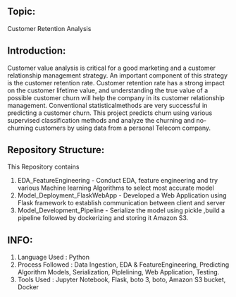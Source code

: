 ## Topic:
Customer Retention Analysis


## Introduction:
Customer value analysis is critical for a good marketing and a
customer relationship management strategy. An important component
of this strategy is the customer retention rate. Customer retention 
rate has a strong impact on the customer lifetime value, and understanding
the true value of a possible customer churn will help the company in
its customer relationship management. Conventional statisticalmethods 
are very successful in predicting a customer churn. This project predicts
churn using various supervised classification methods and analyze the
churning and no-churning customers by using data from a personal Telecom company.


## Repository Structure:
This Repository contains
1. EDA_FeatureEngineering - Conduct EDA, feature engineering and try various Machine learning Algorithms to select most accurate model
2. Model_Deployment_FlaskWebApp - Developed a Web Application using Flask framework to establish communication between client and server
3. Model_Development_Pipeline - Serialize the model using pickle ,build a pipeline followed by dockerizing and storing it Amazon S3.


## INFO:
1. Language Used : Python
2. Process Followed : Data Ingestion, EDA & FeatureEngineering, Predicting Algorithm Models, Serialization, Piplelining, Web Application, Testing.
3. Tools Used : Jupyter Notebook, Flask, boto 3, boto, Amazon S3 bucket, Docker
